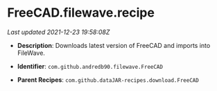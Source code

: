 # FreeCAD.filewave.recipe

_Last updated 2021-12-23 19:58:08Z_

- **Description**: Downloads latest version of FreeCAD and imports into FileWave.

- **Identifier**: `com.github.andredb90.filewave.FreeCAD`

- **Parent Recipes**: `com.github.dataJAR-recipes.download.FreeCAD`